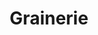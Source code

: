 --- 
title: "Grainerie"
publishdate: "2019-9-12T16:48:46+02:00"
src: "https://365manga.net/manga/grainerie"
image: "https://data.365manga.net/images/thumbnails/1903-grainerie.jpg"
description: "In this world, there are certain individuals known as 'graineliers' who produce 'seeds' that conceal various powers. The story follows a boy named Lucas who has the power of these seeds at his disposal."
---